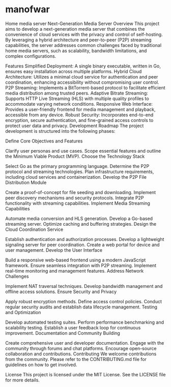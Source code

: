 # manofwar
Home media server
Next-Generation Media Server
Overview
This project aims to develop a next-generation media server that combines the convenience of cloud services with the privacy and control of self-hosting. By leveraging a hybrid architecture and peer-to-peer (P2P) streaming capabilities, the server addresses common challenges faced by traditional home media servers, such as scalability, bandwidth limitations, and complex configurations.

Features
Simplified Deployment: A single binary executable, written in Go, ensures easy installation across multiple platforms.
Hybrid Cloud Architecture: Utilizes a minimal cloud service for authentication and peer coordination, enhancing accessibility without compromising user control.
P2P Streaming: Implements a BitTorrent-based protocol to facilitate efficient media distribution among trusted peers.
Adaptive Bitrate Streaming: Supports HTTP Live Streaming (HLS) with multiple quality profiles to accommodate varying network conditions.
Responsive Web Interface: Provides a user-friendly frontend for media management and playback, accessible from any device.
Robust Security: Incorporates end-to-end encryption, secure authentication, and fine-grained access controls to protect user data and privacy.
Development Roadmap
The project development is structured into the following phases:

Define Core Objectives and Features

Clarify user personas and use cases.
Scope essential features and outline the Minimum Viable Product (MVP).
Choose the Technology Stack

Select Go as the primary programming language.
Determine the P2P protocol and streaming technologies.
Plan infrastructure requirements, including cloud services and containerization.
Develop the P2P File Distribution Module

Create a proof-of-concept for file seeding and downloading.
Implement peer discovery mechanisms and security protocols.
Integrate P2P functionality with streaming capabilities.
Implement Media Streaming Capabilities

Automate media conversion and HLS generation.
Develop a Go-based streaming server.
Optimize caching and buffering strategies.
Design the Cloud Coordination Service

Establish authentication and authorization processes.
Develop a lightweight signaling server for peer coordination.
Create a web portal for device and user management.
Develop the User Interface

Build a responsive web-based frontend using a modern JavaScript framework.
Ensure seamless integration with P2P streaming.
Implement real-time monitoring and management features.
Address Network Challenges

Implement NAT traversal techniques.
Develop bandwidth management and offline access solutions.
Ensure Security and Privacy

Apply robust encryption methods.
Define access control policies.
Conduct regular security audits and establish data lifecycle management.
Testing and Optimization

Develop automated testing suites.
Perform performance benchmarking and scalability testing.
Establish a user feedback loop for continuous improvement.
Documentation and Community Building

Create comprehensive user and developer documentation.
Engage with the community through forums and chat platforms.
Encourage open-source collaboration and contributions.
Contributing
We welcome contributions from the community. Please refer to the CONTRIBUTING.md file for guidelines on how to get involved.

License
This project is licensed under the MIT License. See the LICENSE file for more details.

